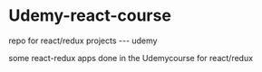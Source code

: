# Udemy-react-course
repo for react/redux projects --- udemy

some react-redux apps done in the Udemycourse for react/redux
